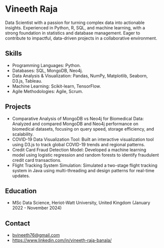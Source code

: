 # Vineeth Raja 



Data Scientist with a passion for turning complex data into actionable insights. Experienced in Python, R, SQL, and machine learning, with a strong foundation in statistics and database management. Eager to contribute to impactful, data-driven projects in a collaborative environment. 

## Skills

* Programming Languages: Python.
* Databases: SQL, MongoDB, Neo4j. 
* Data Analysis & Visualization: Pandas, NumPy, Matplotlib, Seaborn, D3.js, Tableau.
* Machine Learning: Scikit-learn, TensorFlow.
* Agile Methodologies: Agile, Scrum. 
## Projects

* Comparative Analysis of MongoDB vs Neo4j for Biomedical Data: Analyzed and compared MongoDB and Neo4j performance on biomedical datasets, focusing on query speed, storage efficiency, and scalability. 
* COVID-19 Data Visualization Tool: Built an interactive visualization tool using D3.js to track global COVID-19 trends and regional patterns. 
* Credit Card Fraud Detection Model: Developed a machine learning model using logistic regression and random forests to identify fraudulent credit card transactions. 
* Flight Tracking System Simulation: Simulated a two-stage flight tracking system in Java using multi-threading and design patterns for real-time updates. 

## Education

* MSc Data Science, Heriot-Watt University, United Kingdom (January 2022 - November 2024) 

## Contact

* bvineeth76@gmail.com 
* https://www.linkedin.com/in/vineeth-raja-banala/

